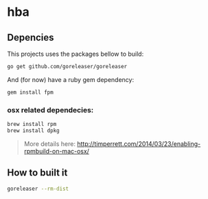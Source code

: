 # hba

## Depencies

This projects uses the packages bellow to build:

```bash
go get github.com/goreleaser/goreleaser
```

And (for now) have a ruby gem dependency:

```bash
gem install fpm
```

### osx related dependecies:

```bash
brew install rpm
brew install dpkg
```
> More details here: http://timperrett.com/2014/03/23/enabling-rpmbuild-on-mac-osx/

## How to built it

```bash
goreleaser --rm-dist
```